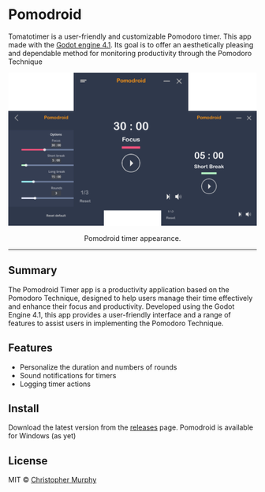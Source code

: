 # Pomodroid

Tomatotimer is a user-friendly and customizable Pomodoro timer. This app made with the [Godot engine 4.1](https://godotengine.org/). Its goal is to offer an aesthetically pleasing and dependable method for monitoring productivity through the Pomodoro Technique

![Banner of the Pomodroid timer appearance.](./img/banner_1.svg)

<p align="center">Pomodroid timer appearance.</p>

---

## Summary
The Pomodroid Timer app is a productivity application based on the Pomodoro Technique, designed to help users manage their time effectively and enhance their focus and productivity. Developed using the Godot Engine 4.1, this app provides a user-friendly interface and a range of features to assist users in implementing the Pomodoro Technique.

## Features
- Personalize the duration and numbers of rounds
- Sound notifications for timers
- Logging timer actions

## Install
Download the latest version from the [releases](https://github.com/rekvizitt/pomodroid-Godot-4.1/releases) page.
Pomodroid is available for Windows (as yet)

## License

MIT &copy; [Christopher Murphy](https://github.com/Splode)
